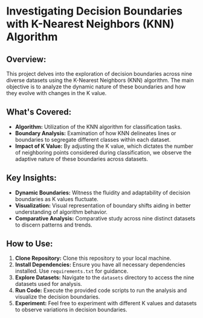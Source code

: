 # Investigating Decision Boundaries with K-Nearest Neighbors (KNN) Algorithm

## Overview:
This project delves into the exploration of decision boundaries across nine diverse datasets using the K-Nearest Neighbors (KNN) algorithm. The main objective is to analyze the dynamic nature of these boundaries and how they evolve with changes in the K value.

## What's Covered:
- **Algorithm:** Utilization of the KNN algorithm for classification tasks.
- **Boundary Analysis:** Examination of how KNN delineates lines or boundaries to segregate different classes within each dataset.
- **Impact of K Value:** By adjusting the K value, which dictates the number of neighboring points considered during classification, we observe the adaptive nature of these boundaries across datasets.

## Key Insights:
- **Dynamic Boundaries:** Witness the fluidity and adaptability of decision boundaries as K values fluctuate.
- **Visualization:** Visual representation of boundary shifts aiding in better understanding of algorithm behavior.
- **Comparative Analysis:** Comparative study across nine distinct datasets to discern patterns and trends.

## How to Use:
1. **Clone Repository:** Clone this repository to your local machine.
2. **Install Dependencies:** Ensure you have all necessary dependencies installed. Use `requirements.txt` for guidance.
3. **Explore Datasets:** Navigate to the `datasets` directory to access the nine datasets used for analysis.
4. **Run Code:** Execute the provided code scripts to run the analysis and visualize the decision boundaries.
5. **Experiment:** Feel free to experiment with different K values and datasets to observe variations in decision boundaries.
